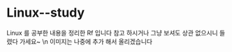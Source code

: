 # Linux--study

Linux 를 공부한 내용을 정리한 Rf 입니다 참고 하시거나 그냥 보셔도 상관 없으시니 들렸다 가세요~ \n
이미지는 나중에 추가 해서 올리겠습니다
